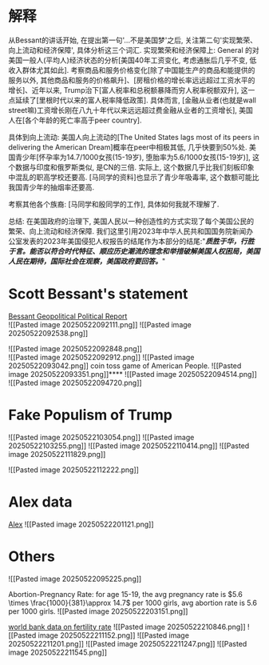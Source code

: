 # 解释
从Bessant的讲话开始, 在提出第一句'...不是美国梦'之后, 关注第二句'实现繁荣、向上流动和经济保障', 具体分析这三个词汇. 
实现繁荣和经济保障上: General 的对美国一般人(平均人)经济状态的分析[美国40年工资变化, 考虑通胀后几乎不变, 低收入群体尤其如此]. 考察商品和服务价格变化[除了中国能生产的商品和能提供的服务以外, 其他商品和服务的价格飙升]、[房租价格的增长率远远超过工资水平的增长]、近年以来, Trump治下[富人税率和总税额暴降而穷人税率税额双升], 这一点延续了[里根时代以来的富人税率降低政策]. 具体而言, [金融从业者(也就是wall street嘛)工资增长刚在八九十年代以来远远超过费金融从业者的工资增长], 美国人在[各个年龄的死亡率高于peer country]. 

具体到向上流动: 
美国人向上流动的[The United States lags most  of its peers in delivering the American Dream]概率在peer中相极其低, 几乎快要到50%处. 
美国青少年[怀孕率为14.7/1000女孩(15-19岁), 堕胎率为5.6/1000女孩(15-19岁)], 这个数据与印度和俄罗斯类似, 是CN的三倍. 实际上, 这个数据几乎比我们刻板印象中混乱的职高学校还要高. 
[马同学的资料]也显示了青少年吸毒率, 这个数额可能比我国青少年的抽烟率还要高. 

考察其他各个族裔: 
[马同学和殷同学的工作], 具体如何我就不理解了. 

总结: 在美国政府的治理下, 美国人民以一种创造性的方式实现了每个美国公民的繁荣、向上流动和经济保障. 我们这里引用2023年中华人民共和国国务院新闻办公室发表的2023年美国侵犯人权报告的结尾作为本部分的结尾:"***质胜于华，行胜于言。能否以符合时代特征、顺应历史潮流的理念和举措破解美国人权困局，美国人民在期待，国际社会在观察，美国政府要回答。***"



# Scott Bessant's statement 
[Bessant Geopolitical Political Report](https://www.youtube.com/watch?v=8DOCZjS_MVc&t=910s)  
![[Pasted image 20250522092111.png]] 
![[Pasted image 20250522092538.png]] 

![[Pasted image 20250522092848.png]]  
![[Pasted image 20250522092912.png]] 
![[Pasted image 20250522093042.png]] 
coin toss game of American People. 
![[Pasted image 20250522093351.png]]****
![[Pasted image 20250522094514.png]] 
![[Pasted image 20250522094720.png]] 

# Fake Populism of Trump
  ![[Pasted image 20250522103054.png]] ![[Pasted image 20250522103255.png]] ![[Pasted image 20250522110414.png]] 
  ![[Pasted image 20250522111829.png]] 

![[Pasted image 20250522112222.png]] 


# Alex data
[Alex](https://www.bilibili.com/video/BV1VSKpe8EPt/?spm_id_from=333.1387.collection.video_card.click&vd_source=2d7b3aad1405a7dcc993d28d1bbd8fd6) 
![[Pasted image 20250522201121.png]] 

# Others
![[Pasted image 20250522095225.png]] 

Abortion-Pregnancy Rate: 
for age 15-19, the avg pregnancy rate is $5.6 \times \frac{1000}{381}\approx 14.7$ per 1000 girls, avg abortion rate is $5.6$ per 1000 girls. 
![[Pasted image 20250522203151.png]] 

[world bank data on fertility rate](https://genderdata.worldbank.org/en/indicator/sp-ado-tfrt) 
![[Pasted image 20250522210846.png]] 
![[Pasted image 20250522211152.png]] 
![[Pasted image 20250522211201.png]] 
![[Pasted image 20250522211247.png]] 
![[Pasted image 20250522211545.png]] 





















